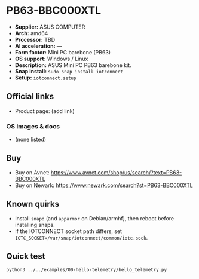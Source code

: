 # PB63-BBC000XTL

- **Supplier:** ASUS COMPUTER
- **Arch:** amd64
- **Processor:** TBD
- **AI acceleration:** —
- **Form factor:** Mini PC barebone (PB63)
- **OS support:** Windows / Linux
- **Description:** ASUS Mini PC PB63 barebone kit.
- **Snap install:** `sudo snap install iotconnect`
- **Setup:** `iotconnect.setup`

## Official links
- Product page: (add link)

### OS images & docs
- (none listed)

## Buy
- Buy on Avnet: https://www.avnet.com/shop/us/search/?text=PB63-BBC000XTL
- Buy on Newark: https://www.newark.com/search?st=PB63-BBC000XTL

## Known quirks
- Install `snapd` (and `apparmor` on Debian/armhf), then reboot before installing snaps.
- If the IOTCONNECT socket path differs, set `IOTC_SOCKET=/var/snap/iotconnect/common/iotc.sock`.

## Quick test
```bash
python3 ../../examples/00-hello-telemetry/hello_telemetry.py
```
